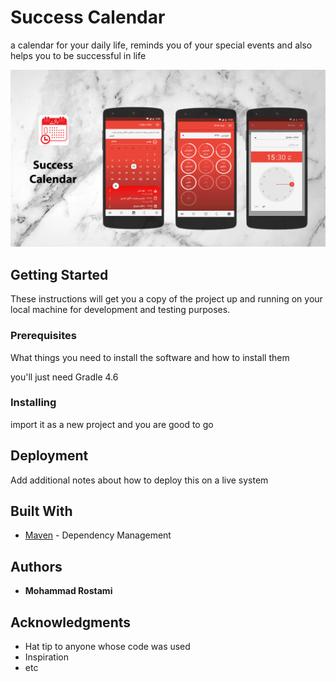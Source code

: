 # Success Calendar

a calendar for your daily life, reminds you of your special events and also helps you to be successful in life

![ScreenShot](app/success-calendar.gif)

## Getting Started

These instructions will get you a copy of the project up and running on your local machine for development and testing purposes.

### Prerequisites

What things you need to install the software and how to install them

you'll just need Gradle 4.6

### Installing


import it as a new project and you are good to go

## Deployment

Add additional notes about how to deploy this on a live system

## Built With

* [Maven](https://maven.apache.org/) - Dependency Management

## Authors

* **Mohammad Rostami** 

## Acknowledgments

* Hat tip to anyone whose code was used
* Inspiration
* etc
